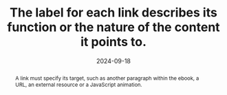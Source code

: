 ---
title: The label for each link describes its function or the nature of the content it points to.
abstract: A link must specify its target, such as another paragraph within the ebook, a URL, an external resource or a JavaScript animation.
categories:
  - Links
agrege: O4132-E040
opquast: 4 132
indiceebook: "40"
description: Rule 040
before: "039"
weight: "040"
after: "041"
actif: "1"
layout: rules
date: 2024-09-18
tags:
  - Accessibility
  - Usability
  - Trust
objectif:
  - Allow to accurately identify the nature of the link and avoid wrong actions.
  - Allow screen readers to specify explicit target
  - Improve accessibility of content to readers with disabilities.
Meo:
  - Unambiguously indicate the content of the target page of the link, the link function or its behavior, case in the link label (portion of text located between the <a href> and </a> tags or in the textual alternative of the image placed between these tags, possibly combined with text libellet).
Controle:
  - "In the source code of each text link or image link <ul> <li>Please make sure that the link label explicitly indicates the nature or function of the intended content, or the specific function of the link;</li><li>Control, in the case of image links, that the alt attribute of the image plays this role.</li> </ul> "
epubcheck: null
ace: null
humancheck: true
ReadiumGoToolkit: null
Source:
  - Opquast
Referentiel:
  - ""
steps:
  - Design
  - Editorial
---